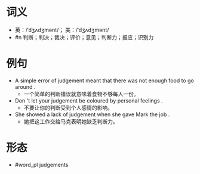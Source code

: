 # 词义
- 英：/ˈdʒʌdʒmənt/； 美：/ˈdʒʌdʒmənt/
- #n 判断；判决；裁决；评价；意见；判断力；报应；识别力
# 例句
- A simple error of judgement meant that there was not enough food to go around .
	- 一个简单的判断错误就意味着食物不够每人一份。
- Don 't let your judgement be coloured by personal feelings .
	- 不要让你的判断受到个人感情的影响。
- She showed a lack of judgement when she gave Mark the job .
	- 她把这工作交给马克表明她缺乏判断力。
# 形态
- #word_pl judgements

